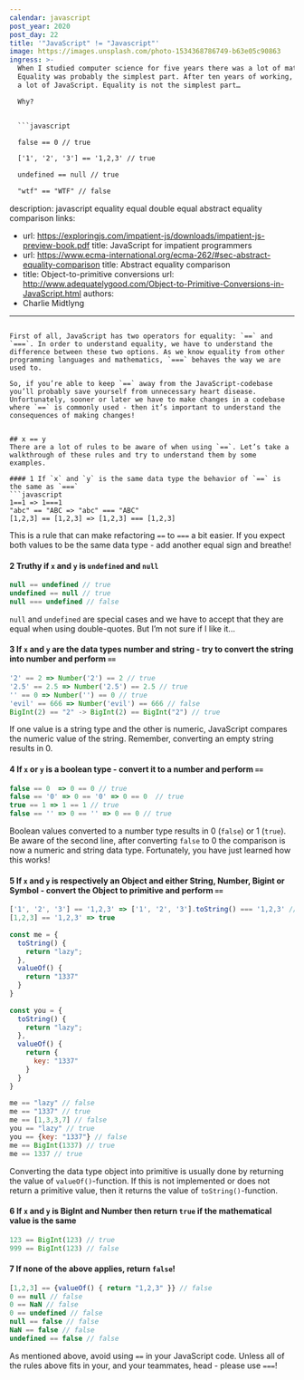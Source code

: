 ```yaml
---
calendar: javascript
post_year: 2020
post_day: 22
title: '"JavaScript" != "Javascript"'
image: https://images.unsplash.com/photo-1534368786749-b63e05c90863
ingress: >-
  When I studied computer science for five years there was a lot of mathematics.
  Equality was probably the simplest part. After ten years of working, I’ve done
  a lot of JavaScript. Equality is not the simplest part…

  Why? 


  ```javascript

  false == 0 // true

  ['1', '2', '3'] == '1,2,3' // true

  undefined == null // true

  "wtf" == "WTF" // false

  ```
description: javascript equality equal double equal abstract equality comparison
links:
  - url: https://exploringjs.com/impatient-js/downloads/impatient-js-preview-book.pdf
    title: JavaScript for impatient programmers
  - url: https://www.ecma-international.org/ecma-262/#sec-abstract-equality-comparison
    title: Abstract equality comparison
  - title: Object-to-primitive conversions
    url: http://www.adequatelygood.com/Object-to-Primitive-Conversions-in-JavaScript.html
authors:
  - Charlie Midtlyng
---
```

First of all, JavaScript has two operators for equality: `==` and `===`. In order to understand equality, we have to understand the difference between these two options. As we know equality from other programming languages and mathematics, `===` behaves the way we are used to.

So, if you’re able to keep `==` away from the JavaScript-codebase you’ll probably save yourself from unnecessary heart disease. Unfortunately, sooner or later we have to make changes in a codebase where `==` is commonly used - then it’s important to understand the consequences of making changes!


## x == y
There are a lot of rules to be aware of when using `==`. Let’s take a walkthrough of these rules and try to understand them by some examples. 

#### 1 If `x` and `y` is the same data type the behavior of `==` is the same as `===`
```javascript
1==1 => 1===1
"abc" == "ABC => "abc" === "ABC"
[1,2,3] == [1,2,3] => [1,2,3] === [1,2,3]
```
This is a rule that can make refactoring `==` to `===` a bit easier. If you expect both values to be the same data type - add another equal sign and breathe! 


#### 2 Truthy if `x` and `y` is `undefined` and `null` 

```javascript
null == undefined // true
undefined == null // true
null === undefined // false
```

`null` and `undefined` are special cases and we have to accept that they are equal when using double-quotes. But I’m not sure if I like it...

#### 3 If `x` and `y` are the data types number and string - try to convert the string into number and perform `==`

```javascript
'2' == 2 => Number('2') == 2 // true
'2.5' == 2.5 => Number('2.5') == 2.5 // true
'' == 0 => Number('') == 0 // true
'evil' == 666 => Number('evil') == 666 // false
BigInt(2) == "2" -> BigInt(2) == BigInt("2") // true
```

If one value is a string type and the other is numeric, JavaScript compares the numeric value of the string. Remember, converting an empty string results in 0. 

#### 4 If `x` or `y` is a boolean type - convert it to a number and perform `==`

```javascript
false == 0  => 0 == 0 // true
false == '0' => 0 == '0' => 0 == 0  // true
true == 1 => 1 == 1 // true
false == '' => 0 == '' => 0 == 0 // true
```

Boolean values converted to a number type results in 0 (`false`) or 1 (`true`). Be aware of the second line, after converting `false` to 0 the comparison is now a numeric and string data type. Fortunately, you have just learned how this works!

#### 5 If `x` and `y` is respectively an Object and either String, Number, Bigint or Symbol - convert the Object to primitive and perform `==`

```javascript
['1', '2', '3'] == '1,2,3' => ['1', '2', '3'].toString() === '1,2,3' // true
[1,2,3] == '1,2,3' => true
 
const me = {
  toString() {
    return "lazy";
  },
  valueOf() {
    return "1337"
  }
}
    
const you = {
  toString() {
    return "lazy";
  },
  valueOf() {
    return { 
      key: "1337" 
    }
  }
}
    
me == "lazy" // false
me == "1337" // true
me == [1,3,3,7] // false
you == "lazy" // true
you == {key: "1337"} // false
me == BigInt(1337) // true
me == 1337 // true    
```

Converting the data type object into primitive is usually done by returning the value of  `valueOf()`-function. If this is not implemented or does not return a primitive value, then it returns the value of `toString()`-function. 

#### 6 If `x` and `y` is BigInt and Number then return `true` if the mathematical value is the same
```javascript
123 == BigInt(123) // true
999 == BigInt(123) // false
```

#### 7 If none of the above applies, return `false`!
```javascript
[1,2,3] == {valueOf() { return "1,2,3" }} // false
0 == null // false
0 == NaN // false
0 == undefined // false
null == false // false
NaN == false // false
undefined == false // false
```

As mentioned above, avoid using `==` in your JavaScript code. Unless all of the rules above fits in your, and your teammates, head - please use `===`! 